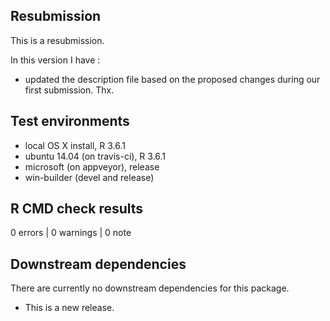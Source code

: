 ## Resubmission

This is a resubmission.

In this version I have :

* updated the description file based on the proposed changes during our first submission. Thx.

## Test environments
* local OS X install, R 3.6.1
* ubuntu 14.04 (on travis-ci), R 3.6.1
* microsoft (on appveyor), release
* win-builder (devel and release)

## R CMD check results

0 errors | 0 warnings | 0 note

## Downstream dependencies
There are currently no downstream dependencies for this package.

* This is a new release.

